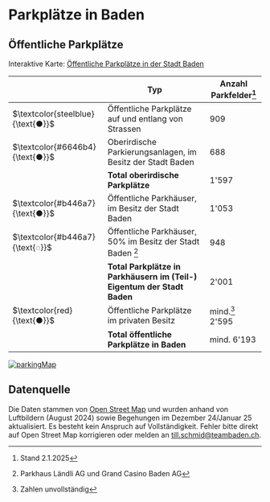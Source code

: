 # Parkplätze in Baden

## Öffentliche Parkplätze
Interaktive Karte: [Öffentliche Parkplätze in der Stadt Baden ](https://overpass-turbo.eu/s/1Ww5)

| | Typ | Anzahl Parkfelder[^3] |
|--|--|--|
| $`\textcolor{steelblue}{\text{●}}`$ |  Öffentliche Parkplätze auf und entlang von Strassen | 909
| $`\textcolor{#6646b4}{\text{●}}`$ | Oberirdische Parkierungsanlagen, im Besitz der Stadt Baden | 688
| | **Total oberirdische Parkplätze** | 1'597
| $`\textcolor{#b446a7}{\text{●}}`$ | Öffentliche Parkhäuser, im Besitz der Stadt Baden | 1'053
| $`\textcolor{#b446a7}{\text{◌}}`$ | Öffentliche Parkhäuser, 50% im Besitz der Stadt Baden [^1] | 948
| | **Total Parkplätze in Parkhäusern im (Teil-) Eigentum der Stadt Baden** | 2'001
| $`\textcolor{red}{\text{●}}`$ | Öffentliche Parkplätze im privaten Besitz | mind.[^2] 2'595
| | **Total öffentliche Parkplätze in Baden** | mind. 6'193

[^1]: Parkhaus Ländli AG und Grand Casino Baden AG
[^2]: Zahlen unvollständig
[^3]: Stand 2.1.2025



[![parkingMap](https://github.com/user-attachments/assets/5425308f-0b49-418a-8a22-af085cf9a5d9)](https://overpass-turbo.eu/s/1Ww5)

## Datenquelle
Die Daten stammen von [Open Street Map](https://www.openstreetmap.org/) und wurden anhand von Luftbildern (August 2024) sowie Begehungen im Dezember 24/Januar 25 aktualisiert. Es besteht kein Anspruch auf Vollständigkeit.
Fehler bitte direkt auf Open Street Map korrigieren oder melden an till.schmid@teambaden.ch.
